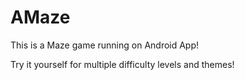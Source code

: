 # AMaze

This is a Maze game running on Android App!

Try it yourself for multiple difficulty levels and themes!
